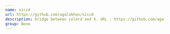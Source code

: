 ```yaml
---
name: xiccd
url: https://github.com/agalakhov/xiccd
description: bridge between colord and X. URL : https://github.com/agalakhov/xiccd Groups : None
group: None
---
```

